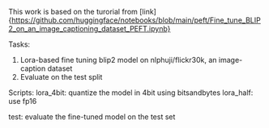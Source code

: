 This work is based on the turorial from [link]{https://github.com/huggingface/notebooks/blob/main/peft/Fine_tune_BLIP2_on_an_image_captioning_dataset_PEFT.ipynb}

Tasks:
1. Lora-based fine tuning blip2 model on nlphuji/flickr30k, an image-caption dataset
2. Evaluate on the test split

Scripts:
lora_4bit: quantize the model in 4bit using bitsandbytes
lora_half: use fp16 

test: evaluate the fine-tuned model on the test set
